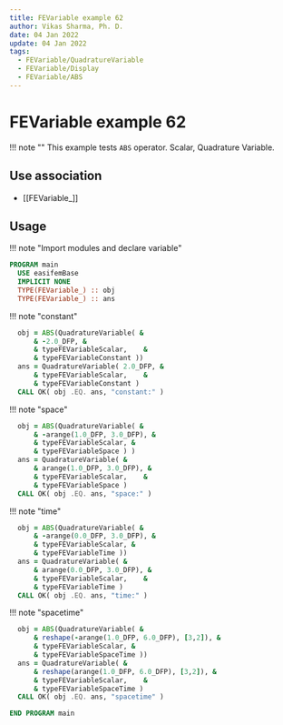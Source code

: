 ```yaml
---
title: FEVariable example 62
author: Vikas Sharma, Ph. D.
date: 04 Jan 2022
update: 04 Jan 2022
tags:
  - FEVariable/QuadratureVariable
  - FEVariable/Display
  - FEVariable/ABS
---
```


# FEVariable example 62

!!! note ""
    This example tests `ABS` operator. Scalar, Quadrature Variable.

## Use association

- [[FEVariable_]]

## Usage

!!! note "Import modules and declare variable"

```fortran
PROGRAM main
  USE easifemBase
  IMPLICIT NONE
  TYPE(FEVariable_) :: obj
  TYPE(FEVariable_) :: ans
```

!!! note "constant"

```fortran
  obj = ABS(QuadratureVariable( &
      & -2.0_DFP, &
      & typeFEVariableScalar,    &
      & typeFEVariableConstant ))
  ans = QuadratureVariable( 2.0_DFP, &
      & typeFEVariableScalar,    &
      & typeFEVariableConstant )
  CALL OK( obj .EQ. ans, "constant:" )
```

!!! note "space"

```fortran
  obj = ABS(QuadratureVariable( &
      & -arange(1.0_DFP, 3.0_DFP), &
      & typeFEVariableScalar, &
      & typeFEVariableSpace ) )
  ans = QuadratureVariable( &
      & arange(1.0_DFP, 3.0_DFP), &
      & typeFEVariableScalar,    &
      & typeFEVariableSpace )
  CALL OK( obj .EQ. ans, "space:" )
```

!!! note "time"

```fortran
  obj = ABS(QuadratureVariable( &
      & -arange(0.0_DFP, 3.0_DFP), &
      & typeFEVariableScalar, &
      & typeFEVariableTime ))
  ans = QuadratureVariable( &
      & arange(0.0_DFP, 3.0_DFP), &
      & typeFEVariableScalar,    &
      & typeFEVariableTime )
  CALL OK( obj .EQ. ans, "time:" )
```

!!! note "spacetime"

```fortran
  obj = ABS(QuadratureVariable( &
      & reshape(-arange(1.0_DFP, 6.0_DFP), [3,2]), &
      & typeFEVariableScalar, &
      & typeFEVariableSpaceTime ))
  ans = QuadratureVariable( &
      & reshape(arange(1.0_DFP, 6.0_DFP), [3,2]), &
      & typeFEVariableScalar,    &
      & typeFEVariableSpaceTime )
  CALL OK( obj .EQ. ans, "spacetime" )
```

```fortran
END PROGRAM main
```

